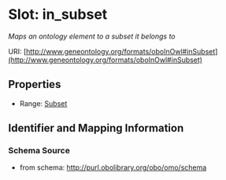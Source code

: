# Slot: in_subset
_Maps an ontology element to a subset it belongs to_


URI: [http://www.geneontology.org/formats/oboInOwl#inSubset](http://www.geneontology.org/formats/oboInOwl#inSubset)



<!-- no inheritance hierarchy -->


## Properties

 * Range: [Subset](Subset.md)



## Identifier and Mapping Information







### Schema Source


* from schema: http://purl.obolibrary.org/obo/omo/schema



